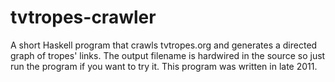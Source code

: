 tvtropes-crawler
================

A short Haskell program that crawls tvtropes.org and generates a directed graph of tropes' links.
The output filename is hardwired in the source so just run the program if you want to try it.
This program was written in late 2011.
